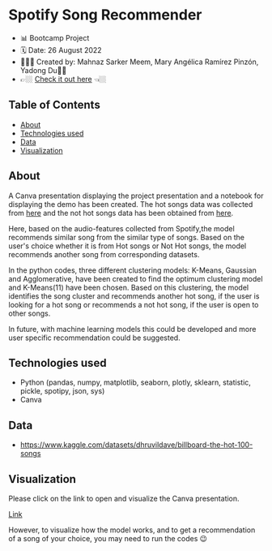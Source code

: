 # Spotify Song Recommender
- 📊 Bootcamp Project
- 🗓 Date: 26 August 2022
- 👩🏽‍💻 Created by: Mahnaz Sarker Meem, Mary Angélica Ramírez Pinzón, Yadong Du👋🏼
- 👉🏼  [Check it out here](https://www.canva.com/design/DAFKWV42R_k/SWV8DI44veDQ5Zw4cdnxQg/edit?utm_content=DAFKWV42R_k&utm_campaign=designshare&utm_medium=link2&utm_source=sharebutton) 👈🏼

## Table of Contents
- [About](#about)
- [Technologies used](#technologies-used)
- [Data](#dataset)
- [Visualization](#visualization)

## About
A Canva presentation displaying the project presentation and a notebook for displaying the demo has been created. The hot songs data was collected from [here](https://www.billboard.com/charts/hot-100/) and the not hot songs data has been obtained from [here](https://www.kaggle.com/datasets/dhruvildave/billboard-the-hot-100-songs).

Here, based on the audio-features collected from Spotify,the model recommends similar song from the similar type of songs. Based on the user's choice whether it is from Hot songs or Not Hot songs, the model recommends another song from corresponding datasets.

In the python codes, three different clustering models: K-Means, Gaussian and Agglomerative, have been created to find the optimum clustering model and K-Means(11) have been chosen. Based on this clustering, the model identifies the song cluster and recommends another hot song, if the user is looking for a hot song or recommends a not hot song, if the user is open to other songs.

In future, with machine learning models this could be developed and more user specific recommendation could be suggested. 

## Technologies used
* Python (pandas, numpy, matplotlib, seaborn, plotly, sklearn, statistic, pickle, spotipy, json, sys)
* Canva

## Data
- https://www.kaggle.com/datasets/dhruvildave/billboard-the-hot-100-songs

## Visualization

Please click on the link to open and visualize the Canva presentation.

[Link](https://www.canva.com/design/DAFKWV42R_k/SWV8DI44veDQ5Zw4cdnxQg/edit?utm_content=DAFKWV42R_k&utm_campaign=designshare&utm_medium=link2&utm_source=sharebutton)

However, to visualize how the model works, and to get a recommendation of a song of your choice, you may need to run the codes :wink:
